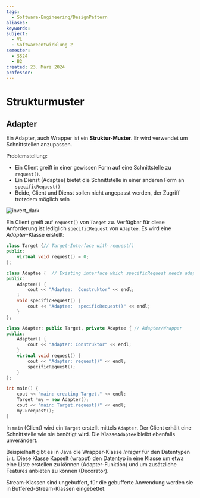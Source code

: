 ```yaml
---
tags:
  - Software-Engineering/DesignPattern
aliases: 
keywords: 
subject:
  - VL
  - Softwareentwicklung 2
semester:
  - SS24
  - B2
created: 23. März 2024
professor:
---
```


# Strukturmuster

## Adapter

Ein Adapter, auch Wrapper ist ein **Struktur-Muster**. Er wird verwendet um Schnittstellen anzupassen.

Problemstellung:

- Ein Client greift in einer gewissen Form auf eine Schnittstelle zu `request()`.
- Ein Dienst (Adaptee) bietet die Schnittstelle in einer anderen Form an `specificRequest()`
- Beide, Client und Dienst sollen nicht angepasst werden, der Zugriff trotzdem möglich sein

![invert_dark](assets/UML_Pattern_adapter.png)

Ein Client greift auf `request()` von `Target` zu. Verfügbar für diese Anforderung ist lediglich `specificRequest` von `Adaptee`. Es wird eine *Adapter*-Klasse erstellt: 

```cpp
class Target {// Target-Interface with request()
public:
    virtual void request() = 0;
};

class Adaptee {  // Existing interface which specificRequest needs adapting
public:
    Adaptee() {
        cout << "Adaptee:  Construktor" << endl;
    }
    void specificRequest() {
        cout << "Adaptee:  specificRequest()" << endl;
    }
};

class Adapter: public Target, private Adaptee { // Adapter/Wrapper
public:
    Adapter() {
        cout << "Adapter: Construktor" << endl;
    }
    virtual void request() {
        cout << "Adapter: request()" << endl;
        specificRequest();
    }
};

int main() {
    cout << "main: creating Target." << endl;
    Target *my = new Adapter();
    cout << "main: Target.request()" << endl;
    my->request();
}
```

In `main` (Client) wird ein `Target` erstellt mittels `Adapter`. Der Client erhält eine Schnittstelle wie sie benötigt wird. Die Klasse`Adaptee` bleibt ebenfalls unverändert.

Beispielhaft gibt es in Java die Wrapper-Klasse *Integer* für den Datentypen `int`. Diese Klasse Kapselt (wrappt) den Datentyp in eine Klasse um etwa eine Liste erstellen zu können (Adapter-Funktion) und um zusätzliche Features anbieten zu können (Decorator).

Stream-Klassen sind ungebuffert, für die gebufferte Anwendung werden sie in Buffered-Stream-Klassen eingebettet.
